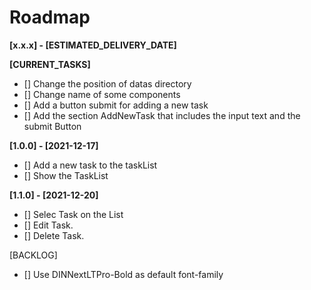 # Roadmap

**[x.x.x] - [ESTIMATED_DELIVERY_DATE]**

**[CURRENT_TASKS]**
- [] Change the position of datas directory
- [] Change name of some components
- [] Add a button submit for adding a new task
- [] Add the section AddNewTask that includes the input text and the submit Button

**[1.0.0] - [2021-12-17]**
- [] Add a new task to the taskList
- [] Show the TaskList

**[1.1.0] - [2021-12-20]**

- [] Selec Task on the List
- [] Edit Task.
- [] Delete Task.





[BACKLOG]
- [] Use DINNextLTPro-Bold as default font-family